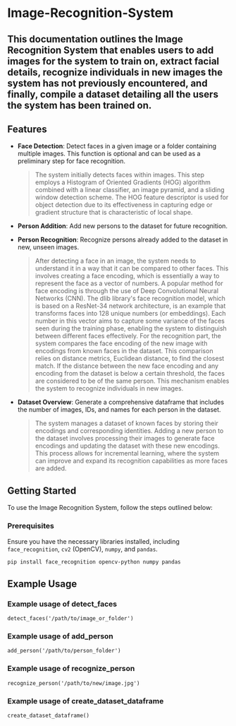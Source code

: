 # Image-Recognition-System

## This documentation outlines the Image Recognition System that enables users to add images for the system to train on, extract facial details, recognize individuals in new images the system has not previously encountered, and finally, compile a dataset detailing all the users the system has been trained on.

## Features

- **Face Detection**: Detect faces in a given image or a folder containing multiple images. This function is optional and can be used as a preliminary step for face recognition.
  > The system initially detects faces within images. This step employs a Histogram of Oriented Gradients (HOG) algorithm combined with a linear classifier, an image pyramid, and a sliding window detection scheme. The HOG feature descriptor is used for object detection due to its effectiveness in capturing edge or gradient structure that is characteristic of local shape.

- **Person Addition**: Add new persons to the dataset for future recognition.
- **Person Recognition**: Recognize persons already added to the dataset in new, unseen images.
  > After detecting a face in an image, the system needs to understand it in a way that it can be compared to other faces. This involves creating a face encoding, which is essentially a way to represent the face as a vector of numbers. A popular method for face encoding is through the use of Deep Convolutional Neural Networks (CNN). The dlib library's face recognition model, which is based on a ResNet-34 network architecture, is an example that transforms faces into 128 unique numbers (or embeddings). Each number in this vector aims to capture some variance of the faces seen during the training phase, enabling the system to distinguish between different faces effectively.
  > For the recognition part, the system compares the face encoding of the new image with encodings from known faces in the dataset. This comparison relies on distance metrics, Euclidean distance, to find the closest match. If the distance between the new face encoding and any encoding from the dataset is below a certain threshold, the faces are considered to be of the same person. This mechanism enables the system to recognize individuals in new images.

- **Dataset Overview**: Generate a comprehensive dataframe that includes the number of images, IDs, and names for each person in the dataset.
  > The system manages a dataset of known faces by storing their encodings and corresponding identities. Adding a new person to the dataset involves processing their images to generate face encodings and updating the dataset with these new encodings. This process allows for incremental learning, where the system can improve and expand its recognition capabilities as more faces are added.

## Getting Started

To use the Image Recognition System, follow the steps outlined below:

### Prerequisites

Ensure you have the necessary libraries installed, including `face_recognition`, `cv2` (OpenCV), `numpy`, and `pandas`.

```bash
pip install face_recognition opencv-python numpy pandas
```

## Example Usage

### Example usage of detect_faces
```detect_faces('/path/to/image_or_folder')```

### Example usage of add_person
```add_person('/path/to/person_folder')```

### Example usage of recognize_person
```recognize_person('/path/to/new/image.jpg')```

### Example usage of create_dataset_dataframe
```create_dataset_dataframe()```



